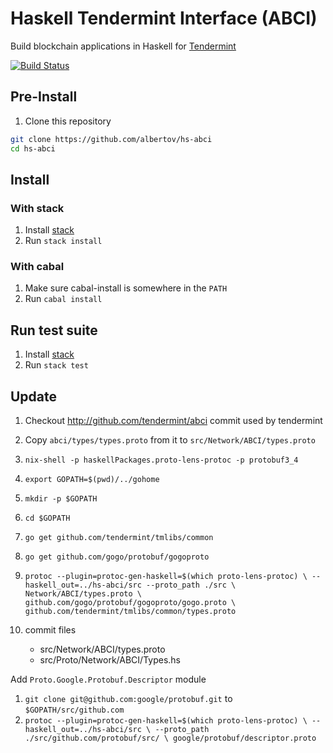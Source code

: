 # Haskell Tendermint Interface (ABCI)

Build blockchain applications in Haskell for
[Tendermint](https://tendermint.com/)

[![Build Status](https://travis-ci.org/albertov/hs-abci.svg?branch=master)](https://travis-ci.org/albertov/hs-abci)

## Pre-Install

1. Clone this repository

  ```sh
  git clone https://github.com/albertov/hs-abci
  cd hs-abci
  ```

## Install

### With stack

1. Install [stack](https://www.haskellstack.org)
1. Run `stack install`

### With cabal

1. Make sure cabal-install is somewhere in the `PATH`
1. Run `cabal install`

## Run test suite

1. Install [stack](https://www.haskellstack.org)
1. Run `stack test`


## Update

1. Checkout http://github.com/tendermint/abci commit used by tendermint
1. Copy `abci/types/types.proto` from it to `src/Network/ABCI/types.proto`
1. `nix-shell -p haskellPackages.proto-lens-protoc -p protobuf3_4`
1. `export GOPATH=$(pwd)/../gohome`
1. `mkdir -p $GOPATH`
1. `cd $GOPATH`
1. `go get github.com/tendermint/tmlibs/common`
1. `go get github.com/gogo/protobuf/gogoproto`
1.  `
    protoc --plugin=protoc-gen-haskell=$(which proto-lens-protoc) \
        --haskell_out=../hs-abci/src --proto_path ./src \
        Network/ABCI/types.proto \
        github.com/gogo/protobuf/gogoproto/gogo.proto \
        github.com/tendermint/tmlibs/common/types.proto
    `


1. commit files
    - src/Network/ABCI/types.proto
    - src/Proto/Network/ABCI/Types.hs


Add `Proto.Google.Protobuf.Descriptor` module
1. `git clone git@github.com:google/protobuf.git` to `$GOPATH/src/github.com`
1. `protoc --plugin=protoc-gen-haskell=$(which proto-lens-protoc) \
        --haskell_out=../hs-abci/src \
        --proto_path ./src/github.com/protobuf/src/ \
        google/protobuf/descriptor.proto`
